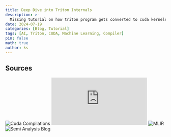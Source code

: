 ```yaml
---
title: Deep Dive into Triton Internals
description: >-
  Missing tutorial on how triton program gets converted to cuda kernels under the hood
date: 2024-07-19
categories: [Blog, Tutorial]
tags: [AI, Triton, CUDA, Machine Learning, Compiler]
pin: false
math: true
author: ks
---
```


## Sources


![Cuda Compilations](https://leimao.github.io/blog/CUDA-Compilation/)
![Triton Source Code](https://github.com/triton-lang/triton/blob/aa3ac0a146def686877685b4fb8897db64789c7a/python/test/unit/tools/test_aot.py#L427)
![MLIR](https://mlir.llvm.org/)
![Semi Analysis Blog](https://www.semianalysis.com/p/nvidiaopenaitritonpytorch)
